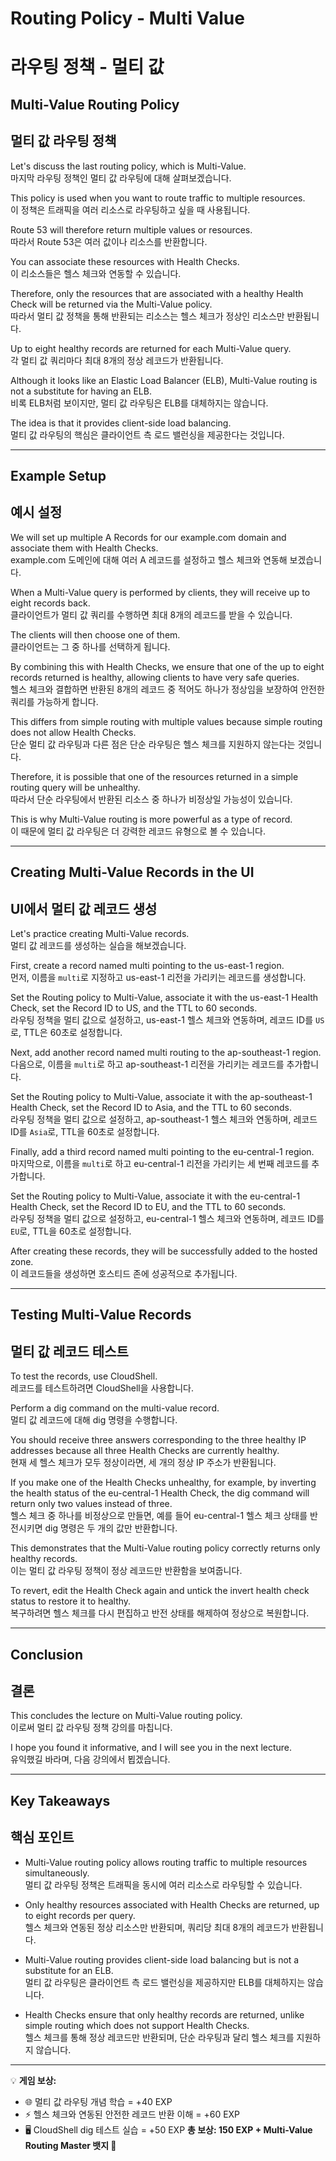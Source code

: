 # Routing Policy - Multi Value  
# 라우팅 정책 - 멀티 값  

## Multi-Value Routing Policy  
## 멀티 값 라우팅 정책  

Let's discuss the last routing policy, which is Multi-Value.  
마지막 라우팅 정책인 멀티 값 라우팅에 대해 살펴보겠습니다.  

This policy is used when you want to route traffic to multiple resources.  
이 정책은 트래픽을 여러 리소스로 라우팅하고 싶을 때 사용됩니다.  

Route 53 will therefore return multiple values or resources.  
따라서 Route 53은 여러 값이나 리소스를 반환합니다.  

You can associate these resources with Health Checks.  
이 리소스들은 헬스 체크와 연동할 수 있습니다.  

Therefore, only the resources that are associated with a healthy Health Check will be returned via the Multi-Value policy.  
따라서 멀티 값 정책을 통해 반환되는 리소스는 헬스 체크가 정상인 리소스만 반환됩니다.  

Up to eight healthy records are returned for each Multi-Value query.  
각 멀티 값 쿼리마다 최대 8개의 정상 레코드가 반환됩니다.  

Although it looks like an Elastic Load Balancer (ELB), Multi-Value routing is not a substitute for having an ELB.  
비록 ELB처럼 보이지만, 멀티 값 라우팅은 ELB를 대체하지는 않습니다.  

The idea is that it provides client-side load balancing.  
멀티 값 라우팅의 핵심은 클라이언트 측 로드 밸런싱을 제공한다는 것입니다.  

---

## Example Setup  
## 예시 설정  

We will set up multiple A Records for our example.com domain and associate them with Health Checks.  
example.com 도메인에 대해 여러 A 레코드를 설정하고 헬스 체크와 연동해 보겠습니다.  

When a Multi-Value query is performed by clients, they will receive up to eight records back.  
클라이언트가 멀티 값 쿼리를 수행하면 최대 8개의 레코드를 받을 수 있습니다.  

The clients will then choose one of them.  
클라이언트는 그 중 하나를 선택하게 됩니다.  

By combining this with Health Checks, we ensure that one of the up to eight records returned is healthy, allowing clients to have very safe queries.  
헬스 체크와 결합하면 반환된 8개의 레코드 중 적어도 하나가 정상임을 보장하여 안전한 쿼리를 가능하게 합니다.  

This differs from simple routing with multiple values because simple routing does not allow Health Checks.  
단순 멀티 값 라우팅과 다른 점은 단순 라우팅은 헬스 체크를 지원하지 않는다는 것입니다.  

Therefore, it is possible that one of the resources returned in a simple routing query will be unhealthy.  
따라서 단순 라우팅에서 반환된 리소스 중 하나가 비정상일 가능성이 있습니다.  

This is why Multi-Value routing is more powerful as a type of record.  
이 때문에 멀티 값 라우팅은 더 강력한 레코드 유형으로 볼 수 있습니다.  

---

## Creating Multi-Value Records in the UI  
## UI에서 멀티 값 레코드 생성  

Let's practice creating Multi-Value records.  
멀티 값 레코드를 생성하는 실습을 해보겠습니다.  

First, create a record named multi pointing to the us-east-1 region.  
먼저, 이름을 `multi`로 지정하고 us-east-1 리전을 가리키는 레코드를 생성합니다.  

Set the Routing policy to Multi-Value, associate it with the us-east-1 Health Check, set the Record ID to US, and the TTL to 60 seconds.  
라우팅 정책을 멀티 값으로 설정하고, us-east-1 헬스 체크와 연동하며, 레코드 ID를 `US`로, TTL은 60초로 설정합니다.  

Next, add another record named multi routing to the ap-southeast-1 region.  
다음으로, 이름을 `multi`로 하고 ap-southeast-1 리전을 가리키는 레코드를 추가합니다.  

Set the Routing policy to Multi-Value, associate it with the ap-southeast-1 Health Check, set the Record ID to Asia, and the TTL to 60 seconds.  
라우팅 정책을 멀티 값으로 설정하고, ap-southeast-1 헬스 체크와 연동하며, 레코드 ID를 `Asia`로, TTL을 60초로 설정합니다.  

Finally, add a third record named multi pointing to the eu-central-1 region.  
마지막으로, 이름을 `multi`로 하고 eu-central-1 리전을 가리키는 세 번째 레코드를 추가합니다.  

Set the Routing policy to Multi-Value, associate it with the eu-central-1 Health Check, set the Record ID to EU, and the TTL to 60 seconds.  
라우팅 정책을 멀티 값으로 설정하고, eu-central-1 헬스 체크와 연동하며, 레코드 ID를 `EU`로, TTL을 60초로 설정합니다.  

After creating these records, they will be successfully added to the hosted zone.  
이 레코드들을 생성하면 호스티드 존에 성공적으로 추가됩니다.  

---

## Testing Multi-Value Records  
## 멀티 값 레코드 테스트  

To test the records, use CloudShell.  
레코드를 테스트하려면 CloudShell을 사용합니다.  

Perform a dig command on the multi-value record.  
멀티 값 레코드에 대해 dig 명령을 수행합니다.  

You should receive three answers corresponding to the three healthy IP addresses because all three Health Checks are currently healthy.  
현재 세 헬스 체크가 모두 정상이라면, 세 개의 정상 IP 주소가 반환됩니다.  

If you make one of the Health Checks unhealthy, for example, by inverting the health status of the eu-central-1 Health Check, the dig command will return only two values instead of three.  
헬스 체크 중 하나를 비정상으로 만들면, 예를 들어 eu-central-1 헬스 체크 상태를 반전시키면 dig 명령은 두 개의 값만 반환합니다.  

This demonstrates that the Multi-Value routing policy correctly returns only healthy records.  
이는 멀티 값 라우팅 정책이 정상 레코드만 반환함을 보여줍니다.  

To revert, edit the Health Check again and untick the invert health check status to restore it to healthy.  
복구하려면 헬스 체크를 다시 편집하고 반전 상태를 해제하여 정상으로 복원합니다.  

---

## Conclusion  
## 결론  

This concludes the lecture on Multi-Value routing policy.  
이로써 멀티 값 라우팅 정책 강의를 마칩니다.  

I hope you found it informative, and I will see you in the next lecture.  
유익했길 바라며, 다음 강의에서 뵙겠습니다.  

---

## Key Takeaways  
## 핵심 포인트  

- Multi-Value routing policy allows routing traffic to multiple resources simultaneously.  
  멀티 값 라우팅 정책은 트래픽을 동시에 여러 리소스로 라우팅할 수 있습니다.  

- Only healthy resources associated with Health Checks are returned, up to eight records per query.  
  헬스 체크와 연동된 정상 리소스만 반환되며, 쿼리당 최대 8개의 레코드가 반환됩니다.  

- Multi-Value routing provides client-side load balancing but is not a substitute for an ELB.  
  멀티 값 라우팅은 클라이언트 측 로드 밸런싱을 제공하지만 ELB를 대체하지는 않습니다.  

- Health Checks ensure that only healthy records are returned, unlike simple routing which does not support Health Checks.  
  헬스 체크를 통해 정상 레코드만 반환되며, 단순 라우팅과 달리 헬스 체크를 지원하지 않습니다.  

---

💡 **게임 보상:**

* 🌐 멀티 값 라우팅 개념 학습 = +40 EXP
* ⚡ 헬스 체크와 연동된 안전한 레코드 반환 이해 = +60 EXP
* 🖥️ CloudShell dig 테스트 실습 = +50 EXP
  **총 보상: 150 EXP + Multi-Value Routing Master 뱃지 🏅**
